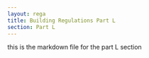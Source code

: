 ```yaml
---
layout: rega
title: Building Regulations Part L
section: Part L
---
```




this is the markdown file for the part L section